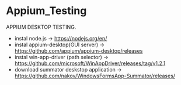 # Appium_Testing
APPIUM DESKTOP TESTING.
- instal node.js -> https://nodejs.org/en/
- instal appium-desktop(GUI server) -> https://github.com/appium/appium-desktop/releases
- instal win-app-driver (path selector) -> https://github.com/microsoft/WinAppDriver/releases/tag/v1.2.1
- download summator deskstop application -> https://github.com/nakov/WindowsFormsApp-Summator/releases/
